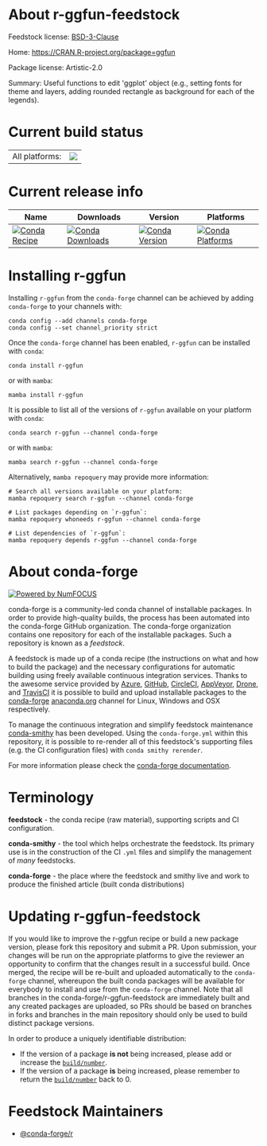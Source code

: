 About r-ggfun-feedstock
=======================

Feedstock license: [BSD-3-Clause](https://github.com/conda-forge/r-ggfun-feedstock/blob/main/LICENSE.txt)

Home: https://CRAN.R-project.org/package=ggfun

Package license: Artistic-2.0

Summary: Useful functions to edit 'ggplot' object (e.g., setting fonts for theme and layers, adding rounded rectangle as background for each of the legends).

Current build status
====================


<table><tr><td>All platforms:</td>
    <td>
      <a href="https://dev.azure.com/conda-forge/feedstock-builds/_build/latest?definitionId=13939&branchName=main">
        <img src="https://dev.azure.com/conda-forge/feedstock-builds/_apis/build/status/r-ggfun-feedstock?branchName=main">
      </a>
    </td>
  </tr>
</table>

Current release info
====================

| Name | Downloads | Version | Platforms |
| --- | --- | --- | --- |
| [![Conda Recipe](https://img.shields.io/badge/recipe-r--ggfun-green.svg)](https://anaconda.org/conda-forge/r-ggfun) | [![Conda Downloads](https://img.shields.io/conda/dn/conda-forge/r-ggfun.svg)](https://anaconda.org/conda-forge/r-ggfun) | [![Conda Version](https://img.shields.io/conda/vn/conda-forge/r-ggfun.svg)](https://anaconda.org/conda-forge/r-ggfun) | [![Conda Platforms](https://img.shields.io/conda/pn/conda-forge/r-ggfun.svg)](https://anaconda.org/conda-forge/r-ggfun) |

Installing r-ggfun
==================

Installing `r-ggfun` from the `conda-forge` channel can be achieved by adding `conda-forge` to your channels with:

```
conda config --add channels conda-forge
conda config --set channel_priority strict
```

Once the `conda-forge` channel has been enabled, `r-ggfun` can be installed with `conda`:

```
conda install r-ggfun
```

or with `mamba`:

```
mamba install r-ggfun
```

It is possible to list all of the versions of `r-ggfun` available on your platform with `conda`:

```
conda search r-ggfun --channel conda-forge
```

or with `mamba`:

```
mamba search r-ggfun --channel conda-forge
```

Alternatively, `mamba repoquery` may provide more information:

```
# Search all versions available on your platform:
mamba repoquery search r-ggfun --channel conda-forge

# List packages depending on `r-ggfun`:
mamba repoquery whoneeds r-ggfun --channel conda-forge

# List dependencies of `r-ggfun`:
mamba repoquery depends r-ggfun --channel conda-forge
```


About conda-forge
=================

[![Powered by
NumFOCUS](https://img.shields.io/badge/powered%20by-NumFOCUS-orange.svg?style=flat&colorA=E1523D&colorB=007D8A)](https://numfocus.org)

conda-forge is a community-led conda channel of installable packages.
In order to provide high-quality builds, the process has been automated into the
conda-forge GitHub organization. The conda-forge organization contains one repository
for each of the installable packages. Such a repository is known as a *feedstock*.

A feedstock is made up of a conda recipe (the instructions on what and how to build
the package) and the necessary configurations for automatic building using freely
available continuous integration services. Thanks to the awesome service provided by
[Azure](https://azure.microsoft.com/en-us/services/devops/), [GitHub](https://github.com/),
[CircleCI](https://circleci.com/), [AppVeyor](https://www.appveyor.com/),
[Drone](https://cloud.drone.io/welcome), and [TravisCI](https://travis-ci.com/)
it is possible to build and upload installable packages to the
[conda-forge](https://anaconda.org/conda-forge) [anaconda.org](https://anaconda.org/)
channel for Linux, Windows and OSX respectively.

To manage the continuous integration and simplify feedstock maintenance
[conda-smithy](https://github.com/conda-forge/conda-smithy) has been developed.
Using the ``conda-forge.yml`` within this repository, it is possible to re-render all of
this feedstock's supporting files (e.g. the CI configuration files) with ``conda smithy rerender``.

For more information please check the [conda-forge documentation](https://conda-forge.org/docs/).

Terminology
===========

**feedstock** - the conda recipe (raw material), supporting scripts and CI configuration.

**conda-smithy** - the tool which helps orchestrate the feedstock.
                   Its primary use is in the construction of the CI ``.yml`` files
                   and simplify the management of *many* feedstocks.

**conda-forge** - the place where the feedstock and smithy live and work to
                  produce the finished article (built conda distributions)


Updating r-ggfun-feedstock
==========================

If you would like to improve the r-ggfun recipe or build a new
package version, please fork this repository and submit a PR. Upon submission,
your changes will be run on the appropriate platforms to give the reviewer an
opportunity to confirm that the changes result in a successful build. Once
merged, the recipe will be re-built and uploaded automatically to the
`conda-forge` channel, whereupon the built conda packages will be available for
everybody to install and use from the `conda-forge` channel.
Note that all branches in the conda-forge/r-ggfun-feedstock are
immediately built and any created packages are uploaded, so PRs should be based
on branches in forks and branches in the main repository should only be used to
build distinct package versions.

In order to produce a uniquely identifiable distribution:
 * If the version of a package **is not** being increased, please add or increase
   the [``build/number``](https://docs.conda.io/projects/conda-build/en/latest/resources/define-metadata.html#build-number-and-string).
 * If the version of a package **is** being increased, please remember to return
   the [``build/number``](https://docs.conda.io/projects/conda-build/en/latest/resources/define-metadata.html#build-number-and-string)
   back to 0.

Feedstock Maintainers
=====================

* [@conda-forge/r](https://github.com/orgs/conda-forge/teams/r/)

